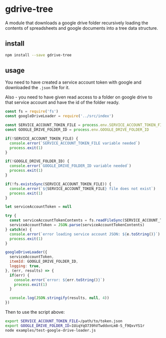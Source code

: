 # gdrive-tree

A module that downloads a google drive folder recursively loading the contents of spreadsheets and google documents into a tree data structure.

## install

```bash
npm install --save gdrive-tree
```

## usage

You need to have created a service account token with google and downloaded the `.json` file for it.

Also - you need to have given read access to a folder on google drive to that service account and have the id of the folder ready.

```javascript
const fs = require('fs')
const googleDriveLoader = require('../src/index')

const SERVICE_ACCOUNT_TOKEN_FILE = process.env.SERVICE_ACCOUNT_TOKEN_FILE
const GOOGLE_DRIVE_FOLDER_ID = process.env.GOOGLE_DRIVE_FOLDER_ID

if(!SERVICE_ACCOUNT_TOKEN_FILE) {
  console.error(`SERVICE_ACCOUNT_TOKEN_FILE variable needed`)
  process.exit(1)
}

if(!GOOGLE_DRIVE_FOLDER_ID) {
  console.error(`GOOGLE_DRIVE_FOLDER_ID variable needed`)
  process.exit(1)
}

if(!fs.existsSync(SERVICE_ACCOUNT_TOKEN_FILE)) {
  console.error(`${SERVICE_ACCOUNT_TOKEN_FILE} file does not exist`)
  process.exit(1)
}

let serviceAccountToken = null

try {
  const serviceAccountTokenContents = fs.readFileSync(SERVICE_ACCOUNT_TOKEN_FILE, 'utf8')
  serviceAccountToken = JSON.parse(serviceAccountTokenContents)
} catch(e) {
  console.error(`error loading service account JSON: ${e.toString()}`)
  process.exit(1)
}

googleDriveLoader({
  serviceAccountToken,
  itemId: GOOGLE_DRIVE_FOLDER_ID,
  logging: true,
}, (err, results) => {
  if(err) {
    console.error(`error: ${err.toString()}`)
    process.exit(1)
  }

  console.log(JSON.stringify(results, null, 4))
})

```

Then to use the script above:

```bash
export SERVICE_ACCOUNT_TOKEN_FILE=/path/to/token.json
export GOOGLE_DRIVE_FOLDER_ID=1UiqYqO739hVTwddxnLm8-S_f9QxvYS1r
node examples/test-google-drive-loader.js
```

